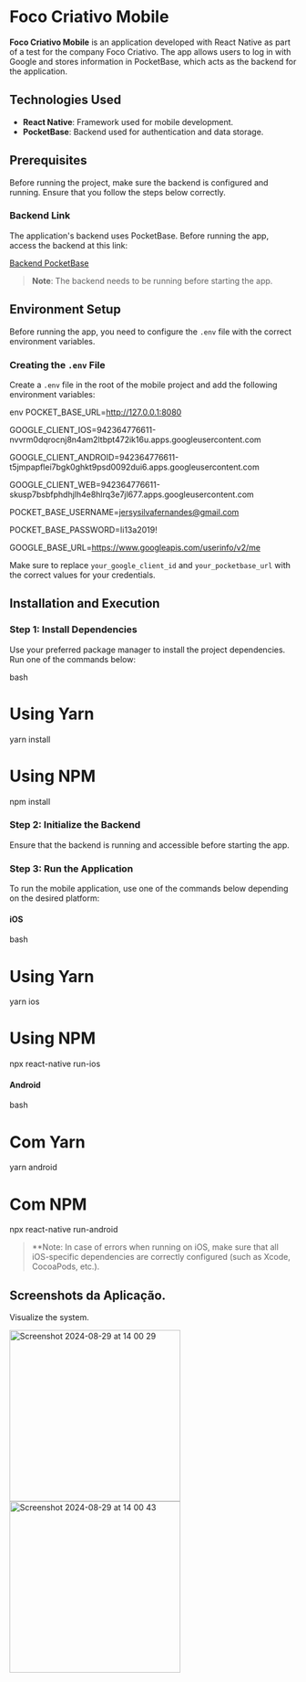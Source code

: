 # Foco Criativo Mobile

**Foco Criativo Mobile** is an application developed with React Native as part of a test for the company Foco Criativo. The app allows users to log in with Google and stores information in PocketBase, which acts as the backend for the application.

## Technologies Used

- **React Native**: Framework used for mobile development.
- **PocketBase**: Backend used for authentication and data storage.

## Prerequisites

Before running the project, make sure the backend is configured and running. Ensure that you follow the steps below correctly.

### Backend Link

The application's backend uses PocketBase. Before running the app, access the backend at this link:

[Backend PocketBase](#) <!-- Insert the actual link here -->

> **Note**: The backend needs to be running before starting the app.

## Environment Setup

Before running the app, you need to configure the `.env` file with the correct environment variables.

### Creating the `.env` File

Create a `.env` file in the root of the mobile project and add the following environment variables:

env
POCKET_BASE_URL=http://127.0.0.1:8080

GOOGLE_CLIENT_IOS=942364776611-nvvrm0dqrocnj8n4am2ltbpt472ik16u.apps.googleusercontent.com

GOOGLE_CLIENT_ANDROID=942364776611-t5jmpapflei7bgk0ghkt9psd0092dui6.apps.googleusercontent.com

GOOGLE_CLIENT_WEB=942364776611-skusp7bsbfphdhjlh4e8hlrq3e7jl677.apps.googleusercontent.com

POCKET_BASE_USERNAME=jersysilvafernandes@gmail.com

POCKET_BASE_PASSWORD=Ii13a2019!

GOOGLE_BASE_URL=https://www.googleapis.com/userinfo/v2/me

Make sure to replace `your_google_client_id` and `your_pocketbase_url` with the correct values for your credentials.

## Installation and Execution

### Step 1: Install Dependencies

Use your preferred package manager to install the project dependencies. Run one of the commands below:

bash
# Using Yarn
yarn install

# Using NPM
npm install

### Step 2: Initialize the Backend

Ensure that the backend is running and accessible before starting the app.

### Step 3: Run the Application

To run the mobile application, use one of the commands below depending on the desired platform:

#### iOS

bash
# Using Yarn
yarn ios

# Using NPM
npx react-native run-ios

#### Android

bash

# Com Yarn

yarn android

# Com NPM

npx react-native run-android

> **Note: In case of errors when running on iOS, make sure that all iOS-specific dependencies are correctly configured (such as Xcode, CocoaPods, etc.).

## Screenshots da Aplicação.

 Visualize the system.
    <div>
    <img width="300" alt="Screenshot 2024-08-29 at 14 00 29" src="https://github.com/user-attachments/assets/6019140e-40d6-4e5a-94b2-4760c2df23b1">
    <img width="300" alt="Screenshot 2024-08-29 at 14 00 43" src="https://github.com/user-attachments/assets/26bdec3f-bfb6-4033-a1b4-b576f612da65">
  </div>
